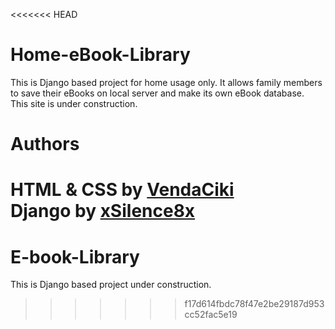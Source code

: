 <<<<<<< HEAD
# Home-eBook-Library
This is Django based project for home usage only. It allows family members to save their eBooks on local server and make its own eBook database. <br>
This site is under construction.

# Authors
HTML & CSS by [VendaCiki](https://github.com/vendaciki) <br>
Django by [xSilence8x](https://github.com/xsilence8x)
=======
# E-book-Library
This is Django based project under construction.
>>>>>>> f17d614fbdc78f47e2be29187d953cc52fac5e19
